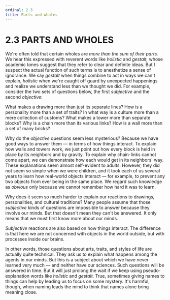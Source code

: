 ```yaml
---
ordinal: 2.3
title: Parts and wholes
---
```


# 2.3 PARTS AND WHOLES 

<p>We're often told that certain wholes are <em>more than the sum of their parts.</em> We hear this expressed with reverent words like <em>holistic</em> and <em>gestalt,</em> whose academic tones suggest that they refer to clear and definite ideas. But I suspect the actual function of such terms is to anesthetize a sense of ignorance. We say <em>gestalt</em> when things combine to act in ways we can't explain, <em>holistic</em> when we're caught off guard by unexpected happenings and realize we understand less than we thought we did. For example, consider the two sets of questions below, the first <em>subjective</em> and the second <em>objective</em>:</p>
<p>What makes a drawing more than just its separate lines? How is a personality more than a set of traits? In what way is a culture more than a mere collection of customs? What makes a tower more than separate blocks? Why is a chain more than its various links? How is a wall more than a set of many bricks?</p>
<p>Why do the <em>objective</em> questions seem less mysterious? Because we have good ways to answer them &mdash; in terms of how things interact. To explain how walls and towers work, we just point out how every block is held in place by its neighbors and by gravity. To explain why chain-links cannot come apart, we can demonstrate how each would get in its neighbors' way. These explanations seem almost self-evident to adults. However, they did not seem so simple when we were children, and it took each of us several years to learn how real-world objects interact &mdash; for example, to prevent any two objects from ever being in the same place. We regard such knowledge as <em>obvious</em> only because we cannot remember how hard it was to learn.</p>
<p>Why does it seem so much harder to explain our reactions to drawings, personalities, and cultural traditions? Many people assume that those <em>subjective</em> kinds of questions are impossible to answer because they involve our minds. But that doesn't mean they can't be answered. It only means that we must first know more about our minds.</p>
<p><em>Subjective</em> reactions are also based on how things interact. The difference is that here we are not concerned with objects in the world outside, but with processes inside our brains.</p>
<p>In other words, those questions about arts, traits, and styles of life are actually quite technical. They ask us to explain what happens among the agents in our minds. But this is a subject about which we have never learned very much &mdash; and neither have our sciences. Such questions will be answered in time. But it will just prolong the wait if we keep using pseudo-explanation words like <em>holistic</em> and <em>gestalt.</em> True, sometimes giving names to things can help by leading us to focus on some mystery. It's harmful, though, when naming leads the mind to think that names alone bring meaning close.</p>